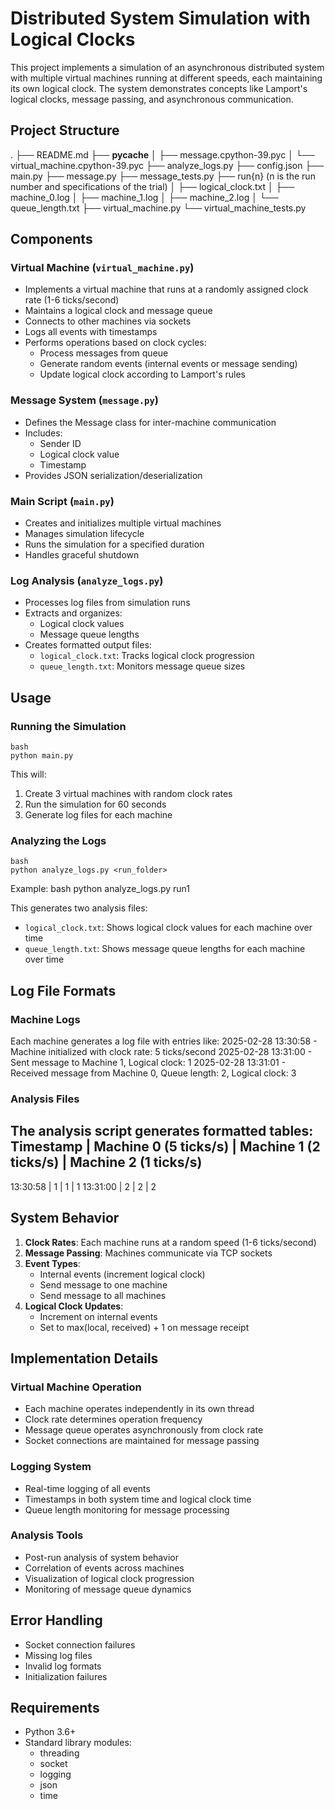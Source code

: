# Distributed System Simulation with Logical Clocks

This project implements a simulation of an asynchronous distributed system with multiple virtual machines running at different speeds, each maintaining its own logical clock. The system demonstrates concepts like Lamport's logical clocks, message passing, and asynchronous communication.

## Project Structure 
.
├── README.md
├── __pycache__
│   ├── message.cpython-39.pyc
│   └── virtual_machine.cpython-39.pyc
├── analyze_logs.py
├── config.json
├── main.py
├── message.py
├── message_tests.py
├── run{n} (n is the run number and specifications of the trial)
│   ├── logical_clock.txt
│   ├── machine_0.log
│   ├── machine_1.log
│   ├── machine_2.log
│   └── queue_length.txt
├── virtual_machine.py
└── virtual_machine_tests.py


## Components

### Virtual Machine (`virtual_machine.py`)
- Implements a virtual machine that runs at a randomly assigned clock rate (1-6 ticks/second)
- Maintains a logical clock and message queue
- Connects to other machines via sockets
- Logs all events with timestamps
- Performs operations based on clock cycles:
  - Process messages from queue
  - Generate random events (internal events or message sending)
  - Update logical clock according to Lamport's rules

### Message System (`message.py`)
- Defines the Message class for inter-machine communication
- Includes:
  - Sender ID
  - Logical clock value
  - Timestamp
- Provides JSON serialization/deserialization

### Main Script (`main.py`)
- Creates and initializes multiple virtual machines
- Manages simulation lifecycle
- Runs the simulation for a specified duration
- Handles graceful shutdown

### Log Analysis (`analyze_logs.py`)
- Processes log files from simulation runs
- Extracts and organizes:
  - Logical clock values
  - Message queue lengths
- Creates formatted output files:
  - `logical_clock.txt`: Tracks logical clock progression
  - `queue_length.txt`: Monitors message queue sizes

## Usage

### Running the Simulation
```
bash
python main.py
```

This will:
1. Create 3 virtual machines with random clock rates
2. Run the simulation for 60 seconds
3. Generate log files for each machine

### Analyzing the Logs
```
bash
python analyze_logs.py <run_folder>
```

Example:
bash
python analyze_logs.py run1


This generates two analysis files:
- `logical_clock.txt`: Shows logical clock values for each machine over time
- `queue_length.txt`: Shows message queue lengths for each machine over time

## Log File Formats

### Machine Logs
Each machine generates a log file with entries like:
2025-02-28 13:30:58 - Machine initialized with clock rate: 5 ticks/second
2025-02-28 13:31:00 - Sent message to Machine 1, Logical clock: 1
2025-02-28 13:31:01 - Received message from Machine 0, Queue length: 2, Logical clock: 3


### Analysis Files
The analysis script generates formatted tables:
Timestamp | Machine 0 (5 ticks/s) | Machine 1 (2 ticks/s) | Machine 2 (1 ticks/s)
----------------------------------------------------------------------------
13:30:58 | 1 | 1 | 1
13:31:00 | 2 | 2 | 2


## System Behavior

1. **Clock Rates**: Each machine runs at a random speed (1-6 ticks/second)
2. **Message Passing**: Machines communicate via TCP sockets
3. **Event Types**:
   - Internal events (increment logical clock)
   - Send message to one machine
   - Send message to all machines
4. **Logical Clock Updates**:
   - Increment on internal events
   - Set to max(local, received) + 1 on message receipt

## Implementation Details

### Virtual Machine Operation
- Each machine operates independently in its own thread
- Clock rate determines operation frequency
- Message queue operates asynchronously from clock rate
- Socket connections are maintained for message passing

### Logging System
- Real-time logging of all events
- Timestamps in both system time and logical clock time
- Queue length monitoring for message processing

### Analysis Tools
- Post-run analysis of system behavior
- Correlation of events across machines
- Visualization of logical clock progression
- Monitoring of message queue dynamics

## Error Handling
- Socket connection failures
- Missing log files
- Invalid log formats
- Initialization failures

## Requirements
- Python 3.6+
- Standard library modules:
  - threading
  - socket
  - logging
  - json
  - time
